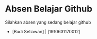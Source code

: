 # Absen Belajar Github

Silahkan absen yang sedang belajar github

- [Budi Setiawan] | [1910631170012]
